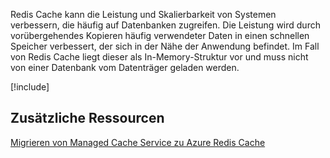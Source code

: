 Redis Cache kann die Leistung und Skalierbarkeit von Systemen verbessern, die häufig auf Datenbanken zugreifen. Die Leistung wird durch vorübergehendes Kopieren häufig verwendeter Daten in einen schnellen Speicher verbessert, der sich in der Nähe der Anwendung befindet. Im Fall von Redis Cache liegt dieser als In-Memory-Struktur vor und muss nicht von einer Datenbank vom Datenträger geladen werden.

<!-- Cleanup sandbox -->
[!include[](../../../includes/azure-sandbox-cleanup.md)]

## <a name="additional-resources"></a>Zusätzliche Ressourcen

[Migrieren von Managed Cache Service zu Azure Redis Cache](https://docs.microsoft.com/en-us/azure/redis-cache/cache-migrate-to-redis)